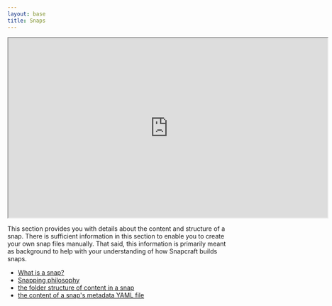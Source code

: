 ```yaml
---
layout: base
title: Snaps
---
```


<iframe width="720" height="405" class="video-embed" src="https://www.youtube.com/embed/DLxqdf89hRo?rel=0&showinfo=0" allowfullscreen></iframe>

This section provides you with details about the content and structure of a snap. There is sufficient information in this section to enable you to create your own snap files manually. That said, this information is primarily meant as background to help with your understanding of how Snapcraft builds snaps.

- [What is a snap?](/snaps/intro)
- [Snapping philosophy](/snaps/philosophy)
- [the folder structure of content in a snap](/snaps/structure)
- [the content of a snap's metadata YAML file](/snaps/metadata)
